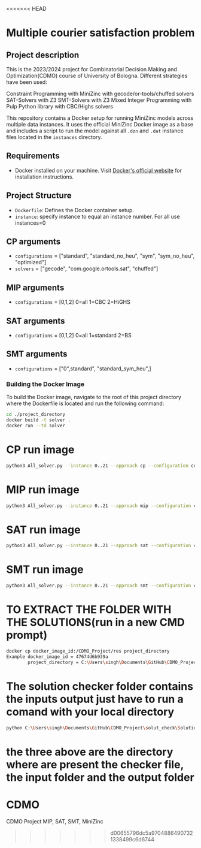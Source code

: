 <<<<<<< HEAD
# Multiple courier satisfaction problem
## Project description
This is the 2023/2024 project for Combinatorial Decision Making and Optimization(CDMO) course of University of Bologna.
Different strategies have been used:

Constraint Programming with MiniZinc with gecode/or-tools/chuffed solvers
SAT-Solvers with Z3 
SMT-Solvers with Z3 
Mixed Integer Programming with Pulp Python library with CBC/Highs solvers

This repository contains a Docker setup for running MiniZinc models across multiple data instances. It uses the official MiniZinc Docker image as a base and includes a script to run the model against all `.dzn` and `.dat` instance files located in the `instances` directory.

## Requirements

- Docker installed on your machine. Visit [Docker's official website](https://docs.docker.com/get-docker/) for installation instructions.

## Project Structure
- `Dockerfile`: Defines the Docker container setup.
- `instance`: specify instance to equal an instance number. For all use instances=0 

## CP arguments
- `configurations` = ["standard", "standard_no_heu", "sym", "sym_no_heu", "optimized"]
- `solvers` = ["gecode", "com.google.ortools.sat", "chuffed"]
## MIP arguments
- `configurations` = [0,1,2] 0=all 1=CBC 2=HiGHS
## SAT arguments
- `configurations` = [0,1,2] 0=all 1=standard 2=BS
## SMT arguments
- `configurations` = ["0",standard", "standard_sym_heu",]

### Building the Docker Image

To build the Docker image, navigate to the root of this project directory where the Dockerfile is located and run the following command:

```bash
cd ./project_directory
docker build -t solver .
docker run --td solver 

```

# CP run image
```bash
python3 All_solver.py --instance 0..21 --approach cp --configuration configurations --solver solvers_type
```

# MIP run image
```bash
python3 All_solver.py --instance 0..21 --approach mip --configuration configurations
```
# SAT  run image
```bash
python3 All_solver.py --instance 0..21 --approach sat --configuration configurations
```

# SMT  run image
```bash
python3 All_solver.py --instance 0..21 --approach smt --configuration configurations
```

# TO EXTRACT THE FOLDER WITH THE SOLUTIONS(run in a new CMD prompt)
```bash
docker cp docker_image_id:/CDMO_Project/res project_directory
Example docker_image_id = 47674d6b939a
        project_directory = C:\Users\singh\Documents\GitHub\CDMO_Project
```

# The solution checker folder contains the inputs output just have to run a comand with your local directory
```bash
python C:\Users\singh\Documents\GitHub\CDMO_Project\solut_check\Solution_Checker.py C:\Users\singh\Documents\GitHub\CDMO_Project\solut_check\input C:\Users\singh\Documents\GitHub\CDMO_Project\solut_check\output
```
the three above are the directory where are present the checker file, the input folder and the output folder
=======
# CDMO
CDMO Project MIP, SAT, SMT, MiniZinc
>>>>>>> d00655796dc5a97048864907321338499c6d6744
